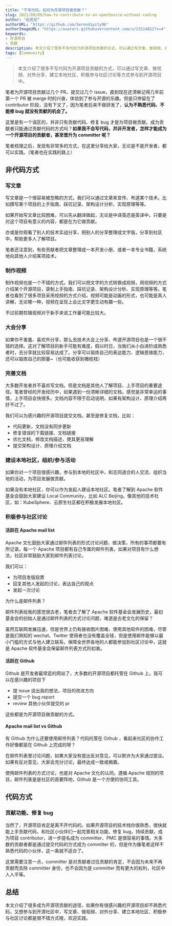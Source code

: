 ```yaml
---
title: "不写代码，如何为开源项目做贡献？"
slug: 2021/09/09/how-to-contribute-to-an-openSource-without-coding
author: "赵若妃"
authorURL: "https://github.com/Serendipity96"
authorImageURL: "https://avatars.githubusercontent.com/u/23514812?v=4"
keywords: 
- 开源项目
- 贡献
description: 本文介绍了很多不写代码为开源项目贡献的方式，可以通过写文章、做视频、对外分享、建立本地社区、积极参与社区讨论等方式参与到开源项目中。
tags: [Community]
---
```


> 本文介绍了很多不写代码为开源项目贡献的方式，可以通过写文章、做视频、对外分享、建立本地社区、积极参与社区讨论等方式参与到开源项目中。

<!--truncate-->

笔者为开源项目贡献过几个 PR，提交过几个 issue，直到现在还清晰记得几年前第一个 PR 被 merge 时的兴奋，体验到了参与开源的乐趣。但是只停留在了 contributor 阶段，没有下文了，因为笔者后来不做研发了，**认为不熟悉代码、不能修 bug 就没有贡献的机会了。**

这里是有一个误区的，并非只有贡献代码、修复 bug 才是为项目做贡献。成为贡献者只能通过贡献代码的方式吗？**如果我不会写代码，并非开发者，怎样才能成为一个开源项目的贡献者，甚至晋升为 committer 呢？**

笔者梳理之后，发现有非常多的方式，在这里分享给大家，无论是不是开发者，都可以实践。（笔者也在实践的路上）

## 非代码方式

### 写文章

写文章是一个很容易被忽略的方式，我们可以通过文章来宣传、布道某个技术。比如撰写某个项目的上手指南、踩坑记录、架构设计分析、实现原理等等。

如果开始写文章比较困难，可以先从翻译做起，无论是中译英还是英译中，只要是对这个项目有意义的内容，都是在为它做贡献。

亦或是你观看了别人的技术实战分享，把别人的分享整理成文字版，分享到社区中，帮助更多人了解项目。

笔者还注意到，有些贡献者把文章整理成一本开发小册、或者一本专业书籍，系统地向其他人介绍某项技术。

### 制作视频

制作视频也是一个不错的方式。我们可以把文字的方式转换成视频，用视频的方式介绍某个开源项目，录制上手指南、踩坑记录、架构设计分析、实现原理等等。笔者也看到了很多项目采用视频的方式介绍，视频可能是动画的形式，也可能是真人讲解，无论哪一种，视频在呈现上会比文字更生动有趣一些。

不过前期剪辑视频对于新手来说工作量可能比较大。

### 大会分享

如果你不害羞、喜欢外分享，那么去技术大会上分享、布道开源项目也是一个很不错的选择。这对了解项目的新手可能有难度，假以时日，当我们从小白进阶成熟悉者时，去分享就比较容易达成了。分享可以锻炼自己的表达能力、逻辑思维能力，还可以锻炼自己的胆量~（也可能收获到橄榄枝）

### 完善文档

大多数开发者并不喜欢写文档，但是文档是其他人了解项目、上手项目的重要途径。笔者曾经的开发经历中，如果遇到一份清晰详细的文档，感觉是非常幸运的事情，上手项目会快很多。文档内容不限于启动说明，如果有架构设计、原理介绍再好不过了。

我们可以为感兴趣的开源项目提交文档，甚至是修复文档，比如：

- 代码更新，文档没有同步更新
- 修复错误的下载链接、文档链接
- 优化文档，修改文档描述，使其更易理解
- 提交架构设计、原理介绍文档

### 建设本地社区，组织/参与活动

如果你对一个项目很感兴趣，参与到本地的社区中，和志同道合的人交流、组织当地的活动，为项目发展做贡献。

如果没有本地社区，你可以作为发起人建设本地社区。笔者了解到 Apache 软件基金会鼓励大家建设 Local Community，比如 ALC Beijing。像其他的技术社区，如：KubeSphere、云原生社区都在积极发展本地社区。

### 积极参与社区讨论

#### 活跃在 Apache mail list

Apache 文化鼓励大家通过邮件列表的形式讨论问题、做决策，所有的事项都要有所记录。每一个 Apache 项目都有自己专属的邮件列表，如果对项目有什么想法，社区非常鼓励大家到邮件列表讨论。

我们可以：

- 为项目发版投票
- 回复其他人发起的讨论，表达自己的观点
- 发起一次讨论

为什么是邮件列表？

邮件列表给我的感觉很古老，笔者去了解了 Apache 软件基金会发展历史，最初基金会的创始人是通过邮件列表的方式讨论问题，难道是古老文化的保留？

虽然互联网发展迅速，但是世界上仍有接收图片困难、使用其他软件的困难，尽管是我们熟知的 wechat、Twitter 使用者也没有覆盖全球，但是使用邮件能够以最小门槛的方式与他人建立联系，保障全世界各地的人都能参加到社区讨论中，这就是 Apache 软件基金会保留邮件列表方式的初衷。

#### 活跃在 Github

Github 是开发者最常逛的网站了，大多数的开源项目都托管在 Github 上。我可以在感兴趣的项目下

- 提 issue 说出我的想法，项目的改进方向
- 提交一个 bug report
- review 其他小伙伴提交的 pr

这些都是为开源项目做贡献的方式。

#### Apache mail list vs Github

有 Github 为什么还要使用邮件列表？代码托管在 Github ，看起来社区的协作工作好像都是在 Github 上完成的呀？

在邮件列表里讨论问题，如果大家没有提出反对意见，可以默许为大家通过提议。如果有反对意见，大家会充分讨论，最终达成一致或搁置。

使用邮件列表的方式讨论，也是对 Apache 文化的认同。遵循 Apache 规则的项目，邮件列表是是社区的首要阵地，Github 是一个方便的协同工具。

## 代码方式

### 贡献功能、修复 bug

当然了，开源项目肯定是离不开代码的。如果开源项目的技术栈你很熟悉，很快就能上手贡献代码，和社区小伙伴们一起完善相关功能、修复 bug，持续贡献，成为项目 contributor，进一步提名成为 committer、PMC 是很容易的事情。大多数的贡献者都是通过提交代码的方式成为 committer 的，但是作为像笔者这样不熟悉代码的小伙伴，这一条就不适合了。

这里需要注意一点，committer 是对贡献者过往贡献的肯定，不会因为未来不再贡献而去除 committer 身份，也不会因为是 committer 而有更大的权利，社区中人人平等。

## 总结

本文介绍了很多成为开源项贡献的途径，如果你有很感兴趣的开源项目却不熟悉代码，又想参与到开源社区中，写文章、做视频、对外分享、建立本地社区、积极参与社区讨论都是很不错方式哦，欢迎实践。
